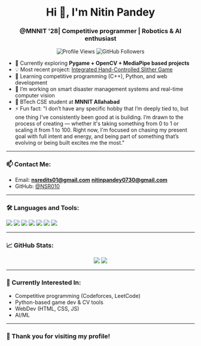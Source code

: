 <h1 align="center">Hi 👋, I'm Nitin Pandey</h1>
<h3 align="center"> @MNNIT '28| Competitive programmer | Robotics & AI enthusiast</h3>

<p align="center">
  <img src="https://komarev.com/ghpvc/?username=NSR010&label=Profile%20Views&color=blue&style=flat" alt="Profile Views" />
  <img src="https://img.shields.io/github/followers/NSR010?label=Followers&style=flat&logo=github" alt="GitHub Followers" />
</p>

- 🧠 Currently exploring **Pygame + OpenCV + MediaPipe based projects**
- 💡 Most recent project: [Integrated Hand-Controlled Slither Game](https://github.com/NSR010/Integrated_hand_control_slither_game)
- 🚀 Learning competitive programming (C++), Python, and web development
- 🔭 I’m working on smart disaster management systems and real-time computer vision
- 🏫 BTech CSE student at **MNNIT Allahabad**
- ⚡ Fun fact: "I don’t have any specific hobby that I’m deeply tied to, but one thing I’ve consistently been good at is building. I’m drawn to the process of creating — whether it's taking something from 0 to 1 or scaling it from 1 to 100. Right now, I'm focused on chasing my present goal with full intent and energy, and being part of something that’s evolving or being built excites me the most."

---

### 📫 Contact Me:
- Email: **nsredits01@gmail.com**
         **nitinpandey0730@gmail.com**
- GitHub: [@NSR010](https://github.com/NSR010)

---

### 🛠️ Languages and Tools:
<p>
  <img src="https://img.shields.io/badge/C++-00599C?style=for-the-badge&logo=c%2B%2B&logoColor=white"/>
  <img src="https://img.shields.io/badge/Python-3670A0?style=for-the-badge&logo=python&logoColor=ffdd54"/>
  <img src="https://img.shields.io/badge/JavaScript-F7DF1E?style=for-the-badge&logo=javascript&logoColor=black"/>
  <img src="https://img.shields.io/badge/OpenCV-27338e?style=for-the-badge&logo=opencv&logoColor=white"/>
  <img src="https://img.shields.io/badge/MediaPipe-FF6F00?style=for-the-badge&logo=mediapipe&logoColor=white"/>
  <img src="https://img.shields.io/badge/Pygame-0d1117?style=for-the-badge&logo=python&logoColor=white"/>
  <img src="https://img.shields.io/badge/GitHub-181717?style=for-the-badge&logo=github&logoColor=white"/>
</p>


---

### 📈 GitHub Stats:
<p align="center">
  <img src="https://github-readme-stats.vercel.app/api?username=NSR010&show_icons=true&theme=tokyonight" />
  <img src="https://github-readme-streak-stats.herokuapp.com/?user=NSR010&theme=tokyonight"/>
</p>

---

### 🧠 Currently Interested In:
- Competitive programming (Codeforces, LeetCode)
- Python-based game dev & CV tools
- WebDev (HTML, CSS, JS)
- AI/ML
---

### 🙏 Thank you for visiting my profile!
